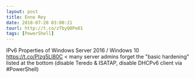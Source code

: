 ```yaml
---
layout: post
title: Enno Rey
date: 2018-07-28 03:00:21
tourl: http://t.co/zTbyQ0PeO1
tags: [PowerShell]
---
```

IPv6 Properties of Windows Server 2016 / Windows 10
https://t.co/Plzg5Ll80C &lt; many server admins forget the "basic hardening" listed at the bottom (disable Teredo &amp; ISATAP, disable DHCPv6 client via #PowerShell)